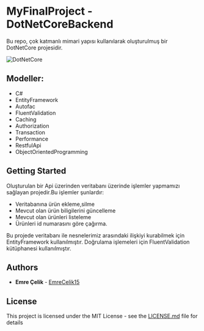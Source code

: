 # MyFinalProject - DotNetCoreBackend
Bu repo, çok katmanlı mimari yapısı kullanılarak oluşturulmuş bir DotNetCore projesidir.

![DotNetCore](https://media.proglib.io/wp-uploads/2018/01/image.png)

## Modeller:
* C#
* EntityFramework
* Autofac
* FluentValidation
* Caching
* Authorization
* Transaction
* Performance
* RestfulApi
* ObjectOrientedProgramming

## Getting Started
Oluşturulan bir Api üzerinden veritabanı üzerinde işlemler yapmamızı sağlayan projedir.Bu işlemler şunlardır:
 * Veritabanına ürün ekleme,silme
 * Mevcut olan ürün biligilerini güncelleme
 * Mevcut olan ürünleri listeleme
 * Ürünleri id numarasını göre çağırma.

Bu projede veritabanı ile nesnelerimiz arasındaki ilişkiyi kurabilmek için EntityFramework kullanılmıştır.
Doğrulama işlemeleri için FluentValidation kütüphanesi kullanılmıştır.



## Authors
* **Emre Çelik** - [EmreCelik15](https://github.com/EmreCelik15)

## License
This project is licensed under the MIT License - see the [LICENSE.md](LICENSE.md) file for details
